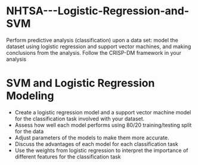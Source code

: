 # NHTSA---Logistic-Regression-and-SVM

Perform predictive analysis (classification) upon a data set: model the dataset using
logistic regression and support vector machines, and making conclusions from the analysis. Follow the CRISP-DM framework in your analysis

# SVM and Logistic Regression Modeling

- Create a logistic regression model and a support vector machine model for the classification task involved with your dataset. 
- Assess how well each model performs using 80/20 training/testing split for the data
- Adjust parameters of the models to make them more accurate.
- Discuss the advantages of each model for each classification task
- Use the weights from logistic regression to interpret the importance of different features for the classification task
